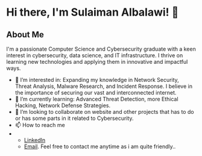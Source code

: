 # Hi there, I'm Sulaiman Albalawi! 👋

## About Me
I'm a passionate Computer Science and Cybersecurity graduate with a keen interest in cybersecurity, data science, and IT infrastructure. I thrive on learning new technologies and applying them in innovative and impactful ways.
- 👀 I’m interested in: Expanding my knowledge in Network Security, Threat Analysis, Malware Research, and Incident Response. I believe in the importance of securing our vast and interconnected internet.
- 🌱 I’m currently learning: Advanced Threat Detection, more Ethical Hacking, Network Defense Strategies.
- 💞️ I’m looking to collaborate on website and other projects that has to do or has some parts in it related to Cybersecurity.
- 📫 How to reach me
- - [LinkedIn](www.linkedin.com/in/sulaimanalbalawi)
  - [Email]("sulaiman.alar@gmail.com").
 Feel free to contact me anytime as i am quite friendly..
